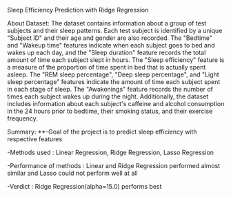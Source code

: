 Sleep Efficiency Prediction with Ridge Regression

About Dataset:
The dataset contains information about a group of test subjects and their sleep patterns. 
Each test subject is identified by a unique "Subject ID" and their age and gender are also recorded. 
The "Bedtime" and "Wakeup time" features indicate when each subject goes to bed and wakes up each day, and the "Sleep duration" feature records the total amount of time each subject slept in hours.
The "Sleep efficiency" feature is a measure of the proportion of time spent in bed that is actually spent asleep.
The "REM sleep percentage", "Deep sleep percentage", and "Light sleep percentage" features indicate the amount of time each subject spent in each stage of sleep. 
The "Awakenings" feature records the number of times each subject wakes up during the night.
Additionally, the dataset includes information about each subject's caffeine and alcohol consumption in the 24 hours prior to bedtime, their smoking status, and their exercise frequency.

Summary:
**-Goal of the project is to predict sleep efficiency with respective features

-Methods used : Linear Regression, Ridge Regression, Lasso Regression

-Performance of methods : Linear and Ridge Regression performed almost similar and Lasso could not perform well at all

-Verdict : Ridge Regression(alpha=15.0) performs best
